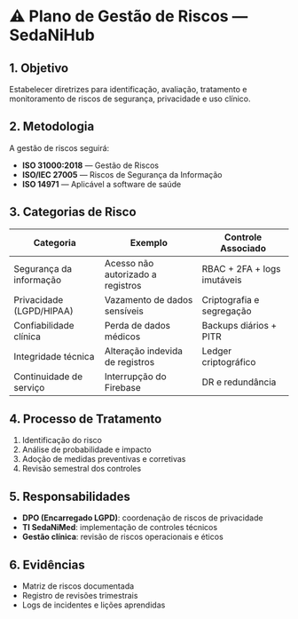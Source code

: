 # ⚠️ Plano de Gestão de Riscos — SedaNiHub

## 1. Objetivo
Estabelecer diretrizes para identificação, avaliação, tratamento e monitoramento de riscos de segurança, privacidade e uso clínico.

## 2. Metodologia
A gestão de riscos seguirá:
- **ISO 31000:2018** — Gestão de Riscos
- **ISO/IEC 27005** — Riscos de Segurança da Informação
- **ISO 14971** — Aplicável a software de saúde

## 3. Categorias de Risco
| Categoria | Exemplo | Controle Associado |
|------------|----------|--------------------|
| Segurança da informação | Acesso não autorizado a registros | RBAC + 2FA + logs imutáveis |
| Privacidade (LGPD/HIPAA) | Vazamento de dados sensíveis | Criptografia e segregação |
| Confiabilidade clínica | Perda de dados médicos | Backups diários + PITR |
| Integridade técnica | Alteração indevida de registros | Ledger criptográfico |
| Continuidade de serviço | Interrupção do Firebase | DR e redundância |

## 4. Processo de Tratamento
1. Identificação do risco  
2. Análise de probabilidade e impacto  
3. Adoção de medidas preventivas e corretivas  
4. Revisão semestral dos controles

## 5. Responsabilidades
- **DPO (Encarregado LGPD)**: coordenação de riscos de privacidade  
- **TI SedaNiMed**: implementação de controles técnicos  
- **Gestão clínica**: revisão de riscos operacionais e éticos

## 6. Evidências
- Matriz de riscos documentada  
- Registro de revisões trimestrais  
- Logs de incidentes e lições aprendidas
